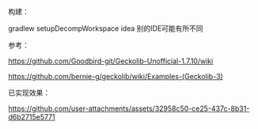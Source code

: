 构建：

gradlew setupDecompWorkspace idea 别的IDE可能有所不同

参考：

https://github.com/Goodbird-git/Geckolib-Unofficial-1.7.10/wiki

https://github.com/bernie-g/geckolib/wiki/Examples-(Geckolib-3)

已实现效果：

https://github.com/user-attachments/assets/32958c50-ce25-437c-8b31-d6b2715e5771


